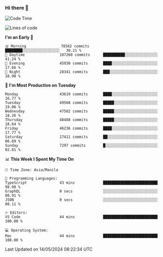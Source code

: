 ### Hi there 👋

<!--START_SECTION:waka-->
![Code Time](http://img.shields.io/badge/Code%20Time-5%2C131%20hrs%2028%20mins-blue)

![Lines of code](https://img.shields.io/badge/From%20Hello%20World%20I%27ve%20Written-115.2%20million%20lines%20of%20code-blue)

**I'm an Early 🐤** 

```text
🌞 Morning                78582 commits       ████████░░░░░░░░░░░░░░░░░   30.21 % 
🌆 Daytime                107268 commits      ██████████░░░░░░░░░░░░░░░   41.24 % 
🌃 Evening                45930 commits       ████░░░░░░░░░░░░░░░░░░░░░   17.66 % 
🌙 Night                  28341 commits       ███░░░░░░░░░░░░░░░░░░░░░░   10.90 % 
```
📅 **I'm Most Productive on Tuesday** 

```text
Monday                   43619 commits       ████░░░░░░░░░░░░░░░░░░░░░   16.77 % 
Tuesday                  49568 commits       █████░░░░░░░░░░░░░░░░░░░░   19.06 % 
Wednesday                47502 commits       █████░░░░░░░░░░░░░░░░░░░░   18.26 % 
Thursday                 48488 commits       █████░░░░░░░░░░░░░░░░░░░░   18.64 % 
Friday                   46236 commits       ████░░░░░░░░░░░░░░░░░░░░░   17.77 % 
Saturday                 17411 commits       ██░░░░░░░░░░░░░░░░░░░░░░░   06.69 % 
Sunday                   7297 commits        █░░░░░░░░░░░░░░░░░░░░░░░░   02.81 % 
```


📊 **This Week I Spent My Time On** 

```text
🕑︎ Time Zone: Asia/Manila

💬 Programming Languages: 
TypeScript               43 mins             █████████████████████████   98.98 % 
GraphQL                  0 secs              ░░░░░░░░░░░░░░░░░░░░░░░░░   00.91 % 
JSON                     0 secs              ░░░░░░░░░░░░░░░░░░░░░░░░░   00.11 % 

🔥 Editors: 
VS Code                  44 mins             █████████████████████████   100.00 % 

💻 Operating System: 
Mac                      44 mins             █████████████████████████   100.00 % 
```


 Last Updated on 14/05/2024 08:22:34 UTC
<!--END_SECTION:waka-->


<!--
**rad182/rad182** is a ✨ _special_ ✨ repository because its `README.md` (this file) appears on your GitHub profile.

Here are some ideas to get you started:

- 🔭 I’m currently working on ...
- 🌱 I’m currently learning ...
- 👯 I’m looking to collaborate on ...
- 🤔 I’m looking for help with ...
- 💬 Ask me about ...
- 📫 How to reach me: ...
- 😄 Pronouns: ...
- ⚡ Fun fact: ...
-->
